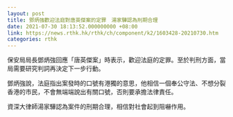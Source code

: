 ```yaml
---
layout: post
title: 鄧炳強歡迎法庭對唐英傑案的定罪　湯家驊認為刑期合理
date: 2021-07-30 18:13:52.000000000 +08:00
link: https://news.rthk.hk/rthk/ch/component/k2/1603428-20210730.htm
categories: rthk
---
```


保安局局長鄧炳強回應「唐英傑案」時表示，歡迎法庭的定罪。至於判刑方面，當局需要研究判詞再決定下一步行動。

鄧炳強說，法庭指出案發時的口號有港獨的意思，他相信一個奉公守法、不想分裂香港的市民，不會無端端說出有關口號，否則要承擔法律責任。

資深大律師湯家驊認為案件的刑期合理，相信對社會起到阻嚇作用。
